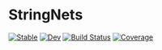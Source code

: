 # StringNets

[![Stable](https://img.shields.io/badge/docs-stable-blue.svg)](https://xiaoyu-dong.github.io/StringNets.jl/stable)
[![Dev](https://img.shields.io/badge/docs-dev-blue.svg)](https://xiaoyu-dong.github.io/StringNets.jl/dev)
[![Build Status](https://github.com/xiaoyu-dong/StringNets.jl/workflows/CI/badge.svg)](https://github.com/xiaoyu-dong/StringNets.jl/actions)
[![Coverage](https://codecov.io/gh/xiaoyu-dong/StringNets.jl/branch/master/graph/badge.svg)](https://codecov.io/gh/xiaoyu-dong/StringNets.jl)
